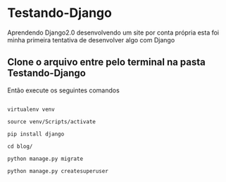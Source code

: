 # Testando-Django
Aprendendo Django2.0 desenvolvendo um site por conta própria esta foi minha primeira tentativa de desenvolver algo com Django

## Clone o arquivo entre pelo terminal na pasta Testando-Django
Então execute os seguintes comandos

```

virtualenv venv

source venv/Scripts/activate

pip install django

cd blog/

python manage.py migrate

python manage.py createsuperuser

```
